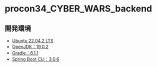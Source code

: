 # procon34_CYBER_WARS_backend

## 開発環境
- [Ubuntu 22.04.2 LTS](https://jp.ubuntu.com/)
- [OpenJDK：19.0.2](https://openjdk.org/)
- [Gradle：8.1.1](https://gradle.org/)
- [Spring Boot CLI：3.0.6](https://spring.io/)
